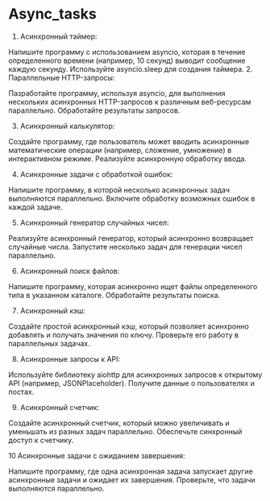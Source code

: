 # Async_tasks

1. Асинхронный таймер:

Напишите программу с использованием asyncio, которая в течение определенного времени (например, 10 секунд) выводит сообщение каждую секунду. Используйте asyncio.sleep для создания таймера.
2. Параллельные HTTP-запросы:

Пазработайте программу, используя asyncio, для выполнения нескольких асинхронных HTTP-запросов к различным веб-ресурсам параллельно. Обработайте результаты запросов.

3. Асинхронный калькулятор:

Создайте программу, где пользователь может вводить асинхронные математические операции (например, сложение, умножение) в интерактивном режиме. Реализуйте асинхронную обработку ввода.

4. Асинхронные задачи с обработкой ошибок:

Напишите программу, в которой несколько асинхронных задач выполняются параллельно. Включите обработку возможных ошибок в каждой задаче.

5. Асинхронный генератор случайных чисел:

Реализуйте асинхронный генератор, который асинхронно возвращает случайные числа. Запустите несколько задач для генерации чисел параллельно.

6. Асинхронный поиск файлов:

Напишите программу, которая асинхронно ищет файлы определенного типа в указанном каталоге. Обработайте результаты поиска.

7. Асинхронный кэш:

Создайте простой асинхронный кэш, который позволяет асинхронно добавлять и получать значения по ключу. Проверьте его работу в параллельных задачах.

8. Асинхронные запросы к API:

Используйте библиотеку aiohttp для асинхронных запросов к открытому API (например, JSONPlaceholder). Получите данные о пользователях и постах.

9. Асинхронный счетчик:

Создайте асинхронный счетчик, который можно увеличивать и уменьшать из разных задач параллельно. Обеспечьте синхронный доступ к счетчику.

10 Асинхронные задачи с ожиданием завершения:

Напишите программу, где одна асинхронная задача запускает другие асинхронные задачи и ожидает их завершения. Проверьте, что задачи выполняются параллельно.
